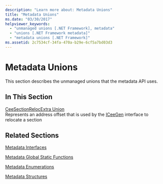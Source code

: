```yaml
---
description: "Learn more about: Metadata Unions"
title: "Metadata Unions"
ms.date: "03/30/2017"
helpviewer_keywords: 
  - "unmanaged unions [.NET Framework], metadata"
  - "unions [.NET Framework metadata]"
  - "metadata unions [.NET Framework]"
ms.assetid: 2c7534cf-34fa-470a-b29e-6cf5a7bd03d3
---
```

# Metadata Unions

This section describes the unmanaged unions that the metadata API uses.  
  
## In This Section  

 [CeeSectionRelocExtra Union](ceesectionrelocextra-union.md)  
 Represents an address offset that is used by the [ICeeGen](iceegen-interface.md) interface to relocate a section  
  
## Related Sections  

 [Metadata Interfaces](metadata-interfaces.md)  
  
 [Metadata Global Static Functions](metadata-global-static-functions.md)  
  
 [Metadata Enumerations](metadata-enumerations.md)  
  
 [Metadata Structures](metadata-structures.md)
